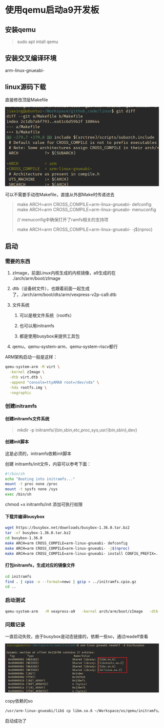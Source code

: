 # 使用qemu启动a9开发板

## 安装qemu

> sudo apt intall qemu

## 安装交叉编译环境

arm-linux-gnueabi-

## linux源码下载

直接修改顶层Makefile

![makefile](pic/qemu-makefile.png)

可以不需要手动改Makefile，直接从外部Make时传递进去

> make ARCH=arm CROSS_COMPILE=arm-linux-gnueabi- defconfig
> make ARCH=arm CROSS_COMPILE=arm-linux-gnueabi- menuconfig
> 
> // menuconfig中确保打开了ramfs相关的支持项
> 
> make ARCH=arm CROSS_COMPILE=arm-linux-gnueabi- -j$(nproc)



## 启动

### 需要的东西

1. zImage，前面Linux内核生成的内核镜像，a9生成的在 ./arch/arm/boot/zImage

2. dtb（设备树文件），也跟着前面一起生成了，./arch/arm/boot/dts/arm/vexpress-v2p-ca9.dtb

3. 文件系统
   
   1. 可以是根文件系统（rootfs）
   
   2. 也可以用initramfs
   
   3. 都是使用busybox来提供工具包

4. qemu，qemu-system-arm、qemu-system-riscv都行

ARM架构启动一般是这样：

```bash
qemu-system-arm -M virt \
  -kernel zImage \
  -dtb virt.dtb \
  -append "console=ttyAMA0 root=/dev/vda" \
  -hda rootfs.img \
  -nographic
```

### 创建initramfs

#### 创建initramfs文件系统

> mkdir -p initramfs/{bin,sbin,etc,proc,sys,usr/{bin,sbin},dev}

#### 创建init脚本

这是必须的，initramfs依赖init脚本

创建 initramfs/init文件，内容可以参考下面：

```bash
#!/bin/sh
echo "Booting into initramfs..."
mount -t proc none /proc
mount -t sysfs none /sys
exec /bin/sh
```

chmod +x initramfs/init 添加可执行权限

#### 下载并编译busybox

```bash
wget https://busybox.net/downloads/busybox-1.36.0.tar.bz2
tar -xf busybox-1.36.0.tar.bz2
cd busybox-1.36.0
make ARCH=arm CROSS_COMPILE=arm-linux-gnueabi- defconfig
make ARCH=arm CROSS_COMPILE=arm-linux-gnueabi- -j$(nproc)
make ARCH=arm CROSS_COMPILE=arm-linux-gnueabi- install CONFIG_PREFIX=../initramfs
```

#### 打包initramfs，生成对应的镜像文件

```bash
cd initramfs
find . | cpio -o --format=newc | gzip > ../initramfs.cpio.gz
cd ..

```

### 启动测试

```bash
qemu-system-arm   -M vexpress-a9   -kernel arch/arm/boot/zImage   -dtb arch/arm/boot/dts/arm/vexpress-v2p-ca9.dtb   -initrd ~/Workspace/os/qemu/initramfs.cpio.gz   -append "console=ttyAMA0 init=/init debug"   -nographic
```

### 问题记录

一直启动失败，由于busybox是动态链接的，依赖一些so，通过readelf查看

![](pic/busybox.png)

copy依赖的so

```bash
/usr/arm-linux-gnueabi/lib$ cp libm.so.6 ~/Workspace/os/qemu/initramfs/lib/
```

启动成功了


